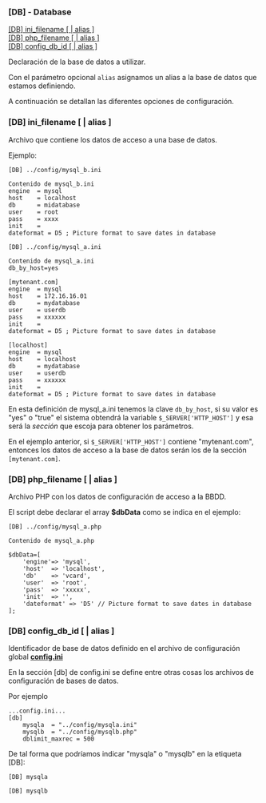 ### [DB] - Database

[[DB] ini_filename [ | alias ]](#db-ini_filename-alias-)  
[[DB] php_filename [ | alias ]](#db-php_filename-alias-)  
[[DB] config_db_id [ | alias ]](#db-config_db_id-alias-)



Declaración de la base de datos a utilizar.

Con el parámetro opcional `alias` asignamos un alias a la base de datos que estamos definiendo.

A continuación se detallan las diferentes opciones de configuración.


### [DB] ini_filename [ | alias ]

Archivo que contiene los datos de acceso a una base de datos.

Ejemplo:
```
[DB] ../config/mysql_b.ini

Contenido de mysql_b.ini
engine  = mysql
host    = localhost
db      = midatabase
user    = root
pass    = xxxx
init    =
dateformat = D5 ; Picture format to save dates in database
```

```
[DB] ../config/mysql_a.ini

Contenido de mysql_a.ini
db_by_host=yes

[mytenant.com]
engine  = mysql
host    = 172.16.16.01
db      = mydatabase
user    = userdb
pass    = xxxxxx
init    =
dateformat = D5 ; Picture format to save dates in database

[localhost]
engine  = mysql
host    = localhost
db      = mydatabase
user    = userdb
pass    = xxxxxx
init    =
dateformat = D5 ; Picture format to save dates in database
```
En esta definición de mysql_a.ini tenemos la clave `db_by_host`, si su valor es "yes" o "true" el sistema obtendrá la variable `$_SERVER['HTTP_HOST']` y esa será la *sección* que escoja para obtener los parámetros.

En el ejemplo anterior, si `$_SERVER['HTTP_HOST']` contiene "mytenant.com", entonces los datos de acceso a la base de datos serán los de la sección `[mytenant.com]`.


### [DB] php_filename [ | alias ]

Archivo PHP con los datos de configuración de acceso a la BBDD.

El script debe declarar el array **$dbData** como se indica en el ejemplo:
```
[DB] ../config/mysql_a.php

Contenido de mysql_a.php

$dbData=[
    'engine'=> 'mysql',
    'host'  => 'localhost',
    'db'    => 'vcard',
    'user'  => 'root',
    'pass'  => 'xxxxx',
    'init'  => '',
    'dateformat' => 'D5' // Picture format to save dates in database
];
```

### [DB] config_db_id [ | alias ]

Identificador de base de datos definido en el archivo de configuración global **[config.ini](config.ini.md)**

En la sección [db] de config.ini se define entre otras cosas los archivos de configuración de bases de datos.

Por ejemplo
```
...config.ini...
[db]
	mysqla	= "../config/mysqla.ini"
	mysqlb	= "../config/mysqlb.php"
	dblimit_maxrec = 500
```
De tal forma que podríamos indicar "mysqla" o "mysqlb" en la etiqueta [DB]:
```
[DB] mysqla
```
```
[DB] mysqlb
```


